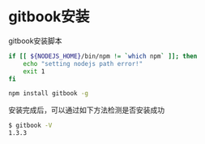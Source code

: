 gitbook安装
=====

gitbook安装脚本

```bash
if [[ ${NODEJS_HOME}/bin/npm != `which npm` ]]; then
    echo "setting nodejs path error!"
    exit 1
fi

npm install gitbook -g
```

安装完成后，可以通过如下方法检测是否安装成功

```bash
$ gitbook -V
1.3.3
```
